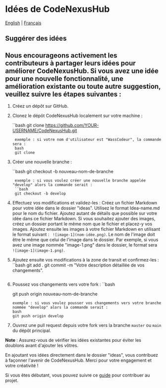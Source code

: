 # Idées de CodeNexusHub

[English](ideas/README.md) | [Français](ideas/README.fr.md)
## Suggérer des idées

## Nous encourageons activement les contributeurs à partager leurs idées pour améliorer CodeNexusHub. Si vous avez une idée pour une nouvelle fonctionnalité, une amélioration existante ou toute autre suggestion, veuillez suivre les étapes suivantes :

1. Créez un dépôt sur GitHub.
2. Clonez le dépôt CodeNexusHub localement sur votre machine :

   ``bash
   git clone https://github.com/YOUR-USERNAME/CodeNexusHub.git
   ```
    exemple : si votre nom d'utilisateur est "WassCodeur", la commande sera :
    bash
    git clone 

3. Créer une nouvelle branche :

   ``bash
   git checkout -b nouveau-nom-de-branche
   ```
    exemple : si vous voulez créer une nouvelle branche appelée "develop" alors la commande serait :
    ``bash
    git checkout -b develop
    ```
4. Effectuez vos modifications et validez-les :
   Créez un fichier Markdown pour votre idée dans le dossier "ideas". Utilisez le format Idea-name.md pour le nom du fichier. Ajoutez autant de détails que possible sur votre idée dans ce fichier Markdown. Si vous souhaitez ajouter des images, créez un dossier portant le même nom que le fichier et placez-y vos images. Ajoutez ensuite les images à votre fichier Markdown en utilisant le format suivant : ` ![image-1](nom-idée.png)`. Le nom de l'image doit être le même que celui de l'image dans le dossier. Par exemple, si vous avez une image nommée "image-1.png" dans le dossier, le format sera ` ![image-1](image-1.png)`. 
   
5. Ajoutez ensuite vos modifications à la zone de transit et confirmez-les :
   ``bash
    git add .
    git commit -m "Votre description détaillée de vos changements".
   ```

6. Poussez vos changements vers votre fork :
   ``bash

    git push origin nouveau-nom-de-branche
    ```
    exemple : si vous voulez pousser vos changements vers votre branche nommée "develop" alors la commande serait :
    bash
    git push origin develop
    ```

7. Ouvrez une pull request depuis votre fork vers la branche `master` ou `main` du dépôt principal.
   
**Note** : Assurez-vous de vérifier les idées existantes pour éviter les doublons avant d'ajouter les vôtres.

En ajoutant vos idées directement dans le dossier "ideas", vous contribuez à façonner l'avenir de CodeNexusHub. Merci pour votre engagement et votre créativité !

 Si vous êtes débutant, vous pouvez suivre ce [guide](CONTRIBUTING.md) pour contribuer au projet.